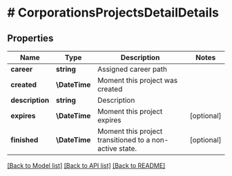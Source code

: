 # # CorporationsProjectsDetailDetails

## Properties

Name | Type | Description | Notes
------------ | ------------- | ------------- | -------------
**career** | **string** | Assigned career path |
**created** | **\DateTime** | Moment this project was created |
**description** | **string** | Description |
**expires** | **\DateTime** | Moment this project expires | [optional]
**finished** | **\DateTime** | Moment this project transitioned to a non-active state. | [optional]

[[Back to Model list]](../../README.md#models) [[Back to API list]](../../README.md#endpoints) [[Back to README]](../../README.md)

